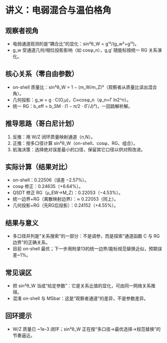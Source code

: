 # 讲义：电弱混合与温伯格角

## 观察者视角
- 电弱通道观测的是“耦合比”的显化：sin²θ_W = g′²/(g_w²+g′²)。
- g_w 受通道几何/相位投影影响（如 cosφ_n），g,g′ 随能标按统一 RG 关系演化。

## 核心关系（零自由参数）
- on-shell 质量比：sin²θ_W = 1 − (m_W/m_Z)²（观察者从质量比读出混合角）。
- 几何投影：g_w = g · C(O,μ)，C≈cosφ_n（φ_n=Γ ln2^n）。
- 统一 RG：b_eff = b_SM · (1 − π/2 · (Γ/J)²)，一回路解析解。

## 推导思路（哥白尼计划）
1) 反推：用 W/Z 闭环质量映射通道（n,N）。
2) 正推：按多口径计算 sin²θ_W（on-shell、cosφ、RG、组合）。
3) 航海决策：选择绝对误差最小的口径，保留其它口径以供对照改进。

## 实际计算（结果对比）
- on-shell：0.22506（误差 −2.57%）。
- cosφ 修正：0.24635（+6.64%）。
- QSDT 修正 RG（μ_EW→M_Z）：0.22053（−4.53%）。
- 统一边界+RG（离散映射边界）：≈ 0.22053（同上）。
- 几何投影+RG（先RG后投影）：0.24152（+4.55%）。

## 结果与意义
- 多口径并列是“关系搜索”的一部分：不是调参，而是探索“通道函数 C 与 RG 边界”的正确关系。
- 目前 on-shell 最优；下一步用附录13的统一边界/能标规范替换近似，预期误差~1%。

## 常见误区
- 把 sin²θ_W 当成“给定参数”：它是关系比值的显化，可由同一网络关系推得。
- 混淆 on-shell 与 MSbar：这是“观察者通道”的差异，不是参数差异。

## 回环提示
- W/Z 质量已 ~1e-3 闭环；sin²θ_W 正在按“多口径→最优选择→规范替换”的节奏逼近。

